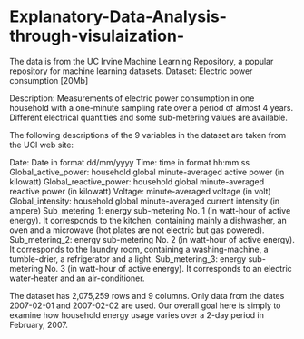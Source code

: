 Explanatory-Data-Analysis-through-visulaization-
================================================
The data is from the UC Irvine Machine Learning Repository, a popular repository for 
machine learning datasets. 
Dataset: Electric power consumption [20Mb]

Description: Measurements of electric power consumption in one household with a one-minute sampling rate over
a period of almost 4 years. Different electrical quantities and some sub-metering values are available.

The following descriptions of the 9 variables in the dataset are taken from the UCI web site:

Date: Date in format dd/mm/yyyy
Time: time in format hh:mm:ss
Global_active_power: household global minute-averaged active power (in kilowatt)
Global_reactive_power: household global minute-averaged reactive power (in kilowatt)
Voltage: minute-averaged voltage (in volt)
Global_intensity: household global minute-averaged current intensity (in ampere)
Sub_metering_1: energy sub-metering No. 1 (in watt-hour of active energy). It corresponds to the kitchen, containing mainly a dishwasher, an oven and a microwave (hot plates are not electric but gas powered).
Sub_metering_2: energy sub-metering No. 2 (in watt-hour of active energy). It corresponds to the laundry room, containing a washing-machine, a tumble-drier, a refrigerator and a light.
Sub_metering_3: energy sub-metering No. 3 (in watt-hour of active energy). It corresponds to an electric water-heater and an air-conditioner.


The dataset has 2,075,259 rows and 9 columns. 
Only data from the dates 2007-02-01 and 2007-02-02 are used. 
Our overall goal here is simply to examine how household energy usage varies over a 2-day period in February, 2007.
